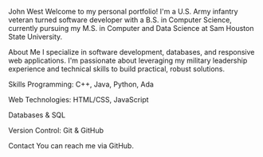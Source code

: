 John West
Welcome to my personal portfolio! I'm a U.S. Army infantry veteran turned software developer with a B.S. in Computer Science, currently pursuing my M.S. in Computer and Data Science at Sam Houston State University.

About Me
I specialize in software development, databases, and responsive web applications. I'm passionate about leveraging my military leadership experience and technical skills to build practical, robust solutions.

Skills
Programming: C++, Java, Python, Ada

Web Technologies: HTML/CSS, JavaScript

Databases & SQL

Version Control: Git & GitHub

Contact
You can reach me via GitHub.

